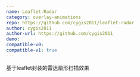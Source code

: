 ```yaml
---
name: Leaflet.Radar
category: overlay-animations
repo: https://github.com/cygis2011/leaflet-radar
author: cygis2011
author-url: https://github.com/cygis2011
demo: 
compatible-v0:
compatible-v1: true
---
```


基于leaflet封装的雷达扇形扫描效果


